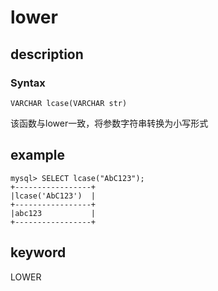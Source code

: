 # lower

## description

### Syntax

`VARCHAR lcase(VARCHAR str)`

该函数与lower一致，将参数字符串转换为小写形式

## example

```Plain Text
mysql> SELECT lcase("AbC123");
+-----------------+
|lcase('AbC123')  |
+-----------------+
|abc123           |          
+-----------------+
```

## keyword

LOWER
